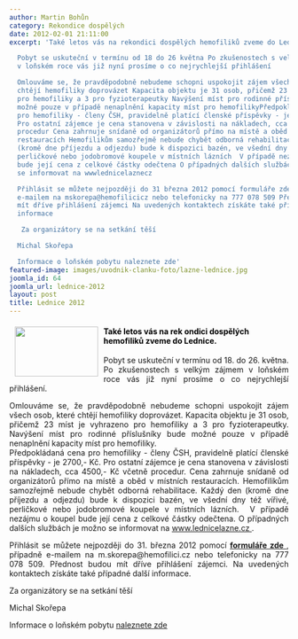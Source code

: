 ```yaml
---
author: Martin Bohůn
category: Rekondice dospělých
date: 2012-02-01 21:11:00
excerpt: 'Také letos vás na rekondici dospělých hemofiliků zveme do Lednice

  Pobyt se uskuteční v termínu od 18 do 26 května Po zkušenostech s velkým zájmem
  v loňském roce vás již nyní prosíme o co nejrychlejší přihlášení

  Omlouváme se, že pravděpodobně nebudeme schopni uspokojit zájem všech osob, které
  chtějí hemofiliky doprovázet Kapacita objektu je 31 osob, přičemž 23 míst je vyhrazeno
  pro hemofiliky a 3 pro fyzioterapeutky Navýšení míst pro rodinné příslušníky bude
  možné pouze v případě nenaplnění kapacity míst pro hemofilikyPředpokládaná cena
  pro hemofiliky - členy ČSH, pravidelně platící členské příspěvky - je 2700,- Kč
  Pro ostatní zájemce je cena stanovena v závislosti na nákladech, cca 4500,- Kč včetně
  procedur Cena zahrnuje snídaně od organizátorů přímo na místě a oběd v místních
  restauracích Hemofilikům samozřejmě nebude chybět odborná rehabilitace Každý den
  (kromě dne příjezdu a odjezdu) bude k dispozici bazén, ve všední dny též vířivé,
  perličkové nebo jodobromové koupele v místních lázních  V případě nezájmu o koupel
  bude její cena z celkové částky odečtena O případných dalších službách je možno
  se informovat na wwwlednicelaznecz

  Přihlásit se můžete nejpozději do 31 března 2012 pomocí formuláře zde, případně
  e-mailem na mskorepa@hemofilicicz nebo telefonicky na 777 078 509 Přednost budou
  mít dříve přihlášení zájemci Na uvedených kontaktech získáte také případné další
  informace

   Za organizátory se na setkání těší

  Michal Skořepa

  Informace o loňském pobytu naleznete zde'
featured-image: images/uvodnik-clanku-foto/lazne-lednice.jpg
joomla_id: 64
joomla_url: lednice-2012
layout: post
title: Lednice 2012
---
```


<h4>
 <span style="color: #000000;">
  Také letos vás na rek
  <img border="0" height="90px" src="{{ site.baseurl }}/images/uvodnik-clanku-foto/lazne-lednice.jpg" style="margin-left: 10px; margin-right: 10px; float: left;" width="150"/>
  ondici dospělých hemofiliků zveme do Lednice.
 </span>
</h4>
<p style="text-align: justify;">
 Pobyt se uskuteční v termínu od 18. do 26. května. Po zkušenostech s velkým zájmem v loňském roce vás již nyní prosíme o co nejrychlejší přihlášení.
</p>
<p style="text-align: justify;">
 Omlouváme se, že pravděpodobně nebudeme schopni uspokojit zájem všech osob, které chtějí hemofiliky doprovázet. Kapacita objektu je 31 osob, přičemž 23 míst je vyhrazeno pro hemofiliky a 3 pro fyzioterapeutky. Navýšení míst pro rodinné příslušníky bude možné pouze v případě nenaplnění kapacity míst pro hemofiliky.
 <br/>
 Předpokládaná cena pro hemofiliky - členy ČSH, pravidelně platící členské příspěvky - je 2700,- Kč. Pro ostatní zájemce je cena stanovena v závislosti na nákladech, cca 4500,- Kč včetně procedur. Cena zahrnuje snídaně od organizátorů přímo na místě a oběd v místních restauracích. Hemofilikům samozřejmě nebude chybět odborná rehabilitace. Každý den (kromě dne příjezdu a odjezdu) bude k dispozici bazén, ve všední dny též vířivé, perličkové nebo jodobromové koupele v místních lázních.  V případě nezájmu o koupel bude její cena z celkové částky odečtena. O případných dalších službách je možno se informovat na
 <a href="http://www.lednicelazne.cz/">
  www.lednicelazne.cz
 </a>
 .
</p>
<p style="text-align: justify;">
 Přihlásit se můžete nejpozději do 31. března 2012 pomocí
 <strong>
  <a href="index.php/cs/?option=com_chronoforms&amp;chronoform=Deadline" title="Přihláška">
   formuláře zde
  </a>
 </strong>
 , případně e-mailem na m.skorepa@hemofilici.cz nebo telefonicky na 777 078 509. Přednost budou mít dříve přihlášení zájemci. Na uvedených kontaktech získáte také případné další informace.
</p>
<p style="text-align: justify;">
 Za organizátory se na setkání těší
</p>
<p style="text-align: justify;">
 Michal Skořepa
</p>
<p style="text-align: justify;">
 Informace o loňském pobytu
 <a href="soubory/offline/Hemofilici/www.hemofilici.cz/cs/akce437c.html?article_id=294-jak-bylo-v-lednici">
  naleznete zde
 </a>
</p>